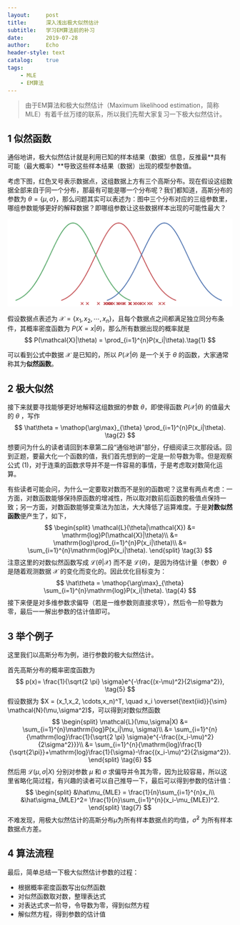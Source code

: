 ```yaml
---
layout:     post
title:      深入浅出极大似然估计
subtitle:   学习EM算法前的补习
date:       2019-07-28
author:     Echo
header-style: text
catalog:    true
tags:
    - MLE
    - EM算法
---
```




> 由于EM算法和极大似然估计（Maximum likelihood estimation，简称 MLE）有着千丝万缕的联系，所以我们先帮大家复习一下极大似然估计。



## 1 似然函数

通俗地讲，极大似然估计就是利用已知的样本结果（数据）信息，反推最**具有可能（最大概率）**导致这些样本结果（数据）出现的模型参数值。

考虑下图，红色叉号表示数据点，这组数据上方有三个高斯分布。现在假设这组数据全部来自于同一个分布，那最有可能是哪一个分布呢？我们都知道，高斯分布的参数为 $\theta=\{\mu, \sigma\}​$，那么问题其实可以表述为：图中三个分布对应的三组参数里，哪组参数能够更好的解释数据？即哪组参数让这些数据样本出现的可能性最大？

![MLE](https://github.com/Echo-Ji/Echo-Ji.github.io/raw/master/img/2019-07-28/MLE.png)

假设数据点表述为 $\mathcal{X}=\{x_1, x_2, \cdots, x_n\}$，且每个数据点之间都满足独立同分布条件，其概率密度函数为  $P(X=x|\theta)$，那么所有数据出现的概率就是
$$
P(\mathcal{X}|\theta) = \prod_{i=1}^{n}P(x_i|\theta).\tag{1}
$$


可以看到公式中数据 $\mathcal{X}$ 是已知的，所以 $P(\mathcal{X}|\theta)$ 是一个关于 $\theta$ 的函数，大家通常称其为**似然函数**。



## 2 极大似然
接下来就要寻找能够更好地解释这组数据的参数 $\theta​$，即使得函数 $P(\mathcal{X}|\theta)​$ 的值最大的 $\theta​$ ，写作
$$
\hat\theta = \mathop{\arg\max}_{\theta} \prod_{i=1}^{n}P(x_i|\theta).
\tag{2}
$$
想要问为什么的读者请回到本章第二段“通俗地讲”部分，仔细阅读三次那段话。回到正题，要最大化一个函数的值，我们首先想到的一定是一阶导数为零。但是观察公式 (1)，对于连乘的函数求导并不是一件容易的事情，于是考虑取对数简化运算。

有些读者可能会问，为什么一定要取对数而不是别的函数呢？这里有两点考虑：一方面，对数函数能够保持原函数的增减性，所以取对数前后函数的极值点保持一致；另一方面，对数函数能够变乘法为加法，大大降低了运算难度。于是**对数似然函数**便产生了，如下，
$$
\begin{split}
\mathcal{L}(\theta|\mathcal{X}) &= \mathrm{log}P(\mathcal{X}|\theta)\\
		&= \mathrm{log}\prod_{i=1}^{n}P(x_i|\theta)\\
		&= \sum_{i=1}^{n}\mathrm{log}P(x_i|\theta).
\end{split}
\tag{3}
$$
注意这里的对数似然函数写成 $\mathcal{L}(\theta|\mathcal{X})​$ 而不是 $\mathcal{L}(\theta)​$，是因为待估计量（参数）$\theta​$ 是随着观测数据 $\mathcal{X}​$ 的变化而变化的。因此优化目标变为：
$$
\hat\theta = \mathop{\arg\max}_{\theta} \sum_{i=1}^{n}\mathrm{log}P(x_i|\theta).
\tag{4}
$$
接下来便是对多维参数求偏导（若是一维参数则直接求导），然后令一阶导数为零，最后一一解出参数的估计值即可。



## 3 举个例子
这里我们以高斯分布为例，进行参数的极大似然估计。

首先高斯分布的概率密度函数为
$$
p(x)= \frac{1}{\sqrt{2 \pi} \sigma}e^{-\frac{(x-\mu)^2}{2\sigma^2}},
\tag{5}
$$
假设数据为 $X = (x_1,x_2, \cdots,x_n)^T, \quad x_i  \overset{\text{iid}}{\sim} \mathcal{N}(\mu,\sigma^2)$，可以得到对数似然函数
$$
\begin{split}
\mathcal{L}(\mu,\sigma|X) &= \sum_{i=1}^{n}\mathrm{log}P(x_i|\mu, \sigma)\\
		&= \sum_{i=1}^{n}{\mathrm{log}\frac{1}{\sqrt{2 \pi} \sigma}e^{-\frac{(x_i-\mu)^2}{2\sigma^2}}}\\
		&= \sum_{i=1}^{n}{\mathrm{log}\frac{1}{\sqrt{2\pi}}+\mathrm{log}\frac{1}{\sigma}-\frac{(x_i-\mu)^2}{2\sigma^2}}.
\end{split}
\tag{6}
$$
然后用 $\mathcal{L}(\mu,\sigma|X)$ 分别对参数 $\mu$ 和 $\sigma$ 求偏导并令其为零，因为比较容易，所以这里省略化简过程，有兴趣的读者可以自己推导一下，最后可以得到参数的估计值：
$$
\begin{split}
&\hat\mu_{MLE} = \frac{1}{n}\sum_{i=1}^{n}x_i\\
&\hat\sigma_{MLE}^2= \frac{1}{n}\sum_{i=1}^{n}(x_i-\mu_{MLE})^2.
\end{split}
\tag{7}
$$
不难发现，用极大似然估计的高斯分布$\hat\mu$为所有样本数据点的均值，$\hat\sigma^2$ 为所有样本数据点方差。



## 4 算法流程
最后，简单总结一下极大似然估计参数的过程：

* 根据概率密度函数写出似然函数
* 对似然函数取对数，整理表达式
* 对表达式求一阶导，令导数为零，得到似然方程
* 解似然方程，得到参数的估计值